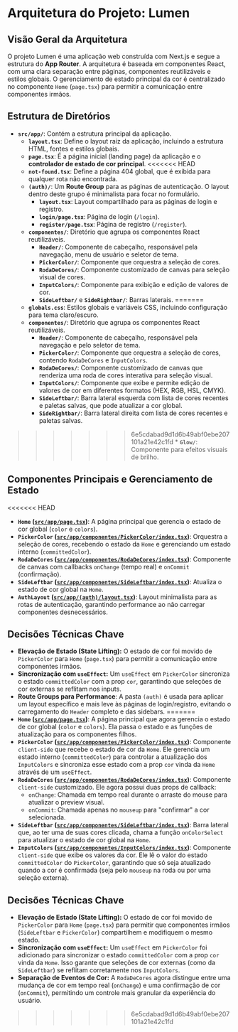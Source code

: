 # Arquitetura do Projeto: Lumen

## Visão Geral da Arquitetura

O projeto Lumen é uma aplicação web construída com Next.js e segue a estrutura do **App Router**. A arquitetura é baseada em componentes React, com uma clara separação entre páginas, componentes reutilizáveis e estilos globais. O gerenciamento de estado principal da cor é centralizado no componente `Home` (`page.tsx`) para permitir a comunicação entre componentes irmãos.

## Estrutura de Diretórios

*   **`src/app/`**: Contém a estrutura principal da aplicação.
    *   **`layout.tsx`**: Define o layout raiz da aplicação, incluindo a estrutura HTML, fontes e estilos globais.
    *   **`page.tsx`**: É a página inicial (landing page) da aplicação e o **controlador de estado de cor principal**.
<<<<<<< HEAD
    *   **`not-found.tsx`**: Define a página 404 global, que é exibida para qualquer rota não encontrada.
    *   **`(auth)/`**: Um **Route Group** para as páginas de autenticação. O layout dentro deste grupo é minimalista para focar no formulário.
        *   **`layout.tsx`**: Layout compartilhado para as páginas de login e registro.
        *   **`login/page.tsx`**: Página de login (`/login`).
        *   **`register/page.tsx`**: Página de registro (`/register`).
    *   **`componentes/`**: Diretório que agrupa os componentes React reutilizáveis.
        *   **`Header/`**: Componente de cabeçalho, responsável pela navegação, menu de usuário e seletor de tema.
        *   **`PickerColor/`**: Componente que orquestra a seleção de cores.
        *   **`RodaDeCores/`**: Componente customizado de canvas para seleção visual de cores.
        *   **`InputColors/`**: Componente para exibição e edição de valores de cor.
        *   **`SideLeftbar/`** e **`SideRightbar/`**: Barras laterais.
=======
    *   **`globals.css`**: Estilos globais e variáveis CSS, incluindo configuração para tema claro/escuro.
    *   **`componentes/`**: Diretório que agrupa os componentes React reutilizáveis.
        *   **`Header/`**: Componente de cabeçalho, responsável pela navegação e pelo seletor de tema.
        *   **`PickerColor/`**: Componente que orquestra a seleção de cores, contendo `RodaDeCores` e `InputColors`.
        *   **`RodaDeCores/`**: Componente customizado de canvas que renderiza uma roda de cores interativa para seleção visual.
        *   **`InputColors/`**: Componente que exibe e permite edição de valores de cor em diferentes formatos (HEX, RGB, HSL, CMYK).
        *   **`SideLeftbar/`**: Barra lateral esquerda com lista de cores recentes e paletas salvas, que pode atualizar a cor global.
        *   **`SideRightbar/`**: Barra lateral direita com lista de cores recentes e paletas salvas.
>>>>>>> 6e5cdabad9d1d6b49abf0ebe207101a21e42c1fd
        *   **`Glow/`**: Componente para efeitos visuais de brilho.

## Componentes Principais e Gerenciamento de Estado

<<<<<<< HEAD
*   **`Home` ([`src/app/page.tsx`](src/app/page.tsx:11))**: A página principal que gerencia o estado de cor global (`color` e `colors`).
*   **`PickerColor` ([`src/app/componentes/PickerColor/index.tsx`](src/app/componentes/PickerColor/index.tsx:16))**: Orquestra a seleção de cores, recebendo o estado da `Home` e gerenciando um estado interno (`committedColor`).
*   **`RodaDeCores` ([`src/app/componentes/RodaDeCores/index.tsx`](src/app/componentes/RodaDeCores/index.tsx:24))**: Componente de canvas com callbacks `onChange` (tempo real) e `onCommit` (confirmação).
*   **`SideLeftbar` ([`src/app/componentes/SideLeftbar/index.tsx`](src/app/componentes/SideLeftbar/index.tsx:6))**: Atualiza o estado de cor global na `Home`.
*   **`AuthLayout` ([`src/app/(auth)/layout.tsx`](src/app/(auth)/layout.tsx:4))**: Layout minimalista para as rotas de autenticação, garantindo performance ao não carregar componentes desnecessários.

## Decisões Técnicas Chave

*   **Elevação de Estado (State Lifting):** O estado de cor foi movido de `PickerColor` para `Home` (`page.tsx`) para permitir a comunicação entre componentes irmãos.
*   **Sincronização com `useEffect`:** Um `useEffect` em `PickerColor` sincroniza o estado `committedColor` com a prop `cor`, garantindo que seleções de cor externas se reflitam nos inputs.
*   **Route Groups para Performance**: A pasta `(auth)` é usada para aplicar um layout específico e mais leve às páginas de login/registro, evitando o carregamento do `Header` completo e das sidebars.
=======
*   **`Home` ([`src/app/page.tsx`](src/app/page.tsx:11))**: A página principal que agora gerencia o estado de cor global (`color` e `colors`). Ela passa o estado e as funções de atualização para os componentes filhos.
*   **`PickerColor` ([`src/app/componentes/PickerColor/index.tsx`](src/app/componentes/PickerColor/index.tsx:16))**: Componente `client-side` que recebe o estado de cor da `Home`. Ele gerencia um estado interno (`committedColor`) para controlar a atualização dos `InputColors` e sincroniza esse estado com a prop `cor` vinda da `Home` através de um `useEffect`.
*   **`RodaDeCores` ([`src/app/componentes/RodaDeCores/index.tsx`](src/app/componentes/RodaDeCores/index.tsx:24))**: Componente `client-side` customizado. Ele agora possui duas props de callback:
    *   `onChange`: Chamada em tempo real durante o arraste do mouse para atualizar o preview visual.
    *   `onCommit`: Chamada apenas no `mouseup` para "confirmar" a cor selecionada.
*   **`SideLeftbar` ([`src/app/componentes/SideLeftbar/index.tsx`](src/app/componentes/SideLeftbar/index.tsx:6))**: Barra lateral que, ao ter uma de suas cores clicada, chama a função `onColorSelect` para atualizar o estado de cor global na `Home`.
*   **`InputColors` ([`src/app/componentes/InputColors/index.tsx`](src/app/componentes/InputColors/index.tsx:57))**: Componente `client-side` que exibe os valores da cor. Ele lê o valor do estado `committedColor` do `PickerColor`, garantindo que só seja atualizado quando a cor é confirmada (seja pelo `mouseup` na roda ou por uma seleção externa).

## Decisões Técnicas Chave

*   **Elevação de Estado (State Lifting):** O estado de cor foi movido de `PickerColor` para `Home` (`page.tsx`) para permitir que componentes irmãos (`SideLeftbar` e `PickerColor`) compartilhem e modifiquem o mesmo estado.
*   **Sincronização com `useEffect`:** Um `useEffect` em `PickerColor` foi adicionado para sincronizar o estado `committedColor` com a prop `cor` vinda da `Home`. Isso garante que seleções de cor externas (como da `SideLeftbar`) se reflitam corretamente nos `InputColors`.
*   **Separação de Eventos de Cor:** A `RodaDeCores` agora distingue entre uma mudança de cor em tempo real (`onChange`) e uma confirmação de cor (`onCommit`), permitindo um controle mais granular da experiência do usuário.
>>>>>>> 6e5cdabad9d1d6b49abf0ebe207101a21e42c1fd
